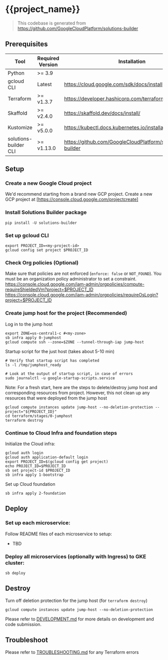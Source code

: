 # {{project_name}}

> This codebase is generated from https://github.com/GoogleCloudPlatform/solutions-builder

## Prerequisites

| Tool                  | Required Version | Installation |
|-----------------------|------------------|---|
| Python                | &gt;= 3.9        | |
| gcloud CLI            | Latest           | https://cloud.google.com/sdk/docs/install |
| Terraform             | &gt;= v1.3.7     | https://developer.hashicorp.com/terraform/downloads |
| Skaffold              | &gt;= v2.4.0     | https://skaffold.dev/docs/install/ |
| Kustomize             | &gt;= v5.0.0     | https://kubectl.docs.kubernetes.io/installation/kustomize/ |
| solutions-builder CLI | &gt;= v1.13.0    | https://github.com/GoogleCloudPlatform/solutions-builder |

## Setup

### Create a new Google Cloud project

We'd recommend starting from a brand new GCP project. Create a new GCP project at [https://console.cloud.google.com/projectcreate]

### Install Solutions Builder package
```
pip install -U solutions-builder
```

### Set up gcloud CLI
```
export PROJECT_ID=<my-project-id>
gcloud config set project $PROJECT_ID
```

### Check Org policies (Optional)
Make sure that policies are not enforced (`enforce: false` or `NOT_FOUND`). You must be an organization policy administrator to set a constraint.
https://console.cloud.google.com/iam-admin/orgpolicies/compute-requireShieldedVm?project=$PROJECT_ID
https://console.cloud.google.com/iam-admin/orgpolicies/requireOsLogin?project=$PROJECT_ID

### Create jump host for the project (Recommended)
Log in to the jump host
```
export ZONE=us-central1-c #<my-zone>
sb infra apply 0-jumphost
gcloud compute ssh --zone=$ZONE --tunnel-through-iap jump-host
```

Startup script for the just host (takes about 5-10 min)
```
# Verify that startup script has completed
ls -l /tmp/jumphost_ready

# Look at the output of startup script, in case of errors
sudo journalctl -u google-startup-scripts.service
```

Note: For a fresh start, here are the steps to delete/destroy jump host and corresponding resources from project. However, this not clean up any resources that were deployed from the jump host
```
gcloud compute instances update jump-host --no-deletion-protection --project="${PROJECT_ID}"
cd terraform/stages/0-jumphost
terraform destroy
```
### Continue to Cloud Infra and foundation steps
Initialize the Cloud infra:
```
gcloud auth login
gcloud auth application-default login
export PROJECT_ID=$(gcloud config get project)
echo PROJECT_ID=$PROJECT_ID
sb set project-id $PROJECT_ID
sb infra apply 1-bootstrap
```

Set up Cloud foundation
```
sb infra apply 2-foundation
```

## Deploy

### Set up each microservice:

Follow README files of each microservice to setup:
- TBD

### Deploy all microservices (optionally with Ingress) to GKE cluster:
```
sb deploy
```

## Destroy
Turn off deletion protection for the jump host (for `terraform destroy`)
```
gcloud compute instances update jump-host --no-deletion-protection
```

Please refer to [DEVELOPMENT.md](docs/DEVELOPMENT.md) for more details on development and code submission.

## Troubleshoot

Please refer to [TROUBLESHOOTING.md](docs/TROUBLESHOOTING.md) for any Terraform errors

